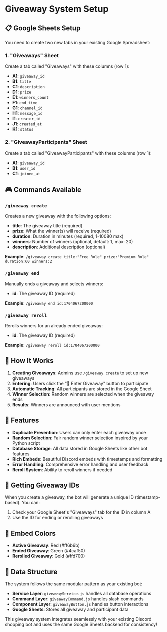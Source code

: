 # Giveaway System Setup

## 📋 Google Sheets Setup

You need to create two new tabs in your existing Google Spreadsheet:

### 1. "Giveaways" Sheet
Create a tab called "Giveaways" with these columns (row 1):
- **A1**: `giveaway_id`
- **B1**: `title`
- **C1**: `description`
- **D1**: `prize`
- **E1**: `winners_count`
- **F1**: `end_time`
- **G1**: `channel_id`
- **H1**: `message_id`
- **I1**: `creator_id`
- **J1**: `created_at`
- **K1**: `status`

### 2. "GiveawayParticipants" Sheet
Create a tab called "GiveawayParticipants" with these columns (row 1):
- **A1**: `giveaway_id`
- **B1**: `user_id`
- **C1**: `joined_at`

## 🎮 Commands Available

### `/giveaway create`
Creates a new giveaway with the following options:
- **title**: The giveaway title (required)
- **prize**: What the winner(s) will receive (required)
- **duration**: Duration in minutes (required, 1-10080 max)
- **winners**: Number of winners (optional, default: 1, max: 20)
- **description**: Additional description (optional)

**Example**: `/giveaway create title:"Free Role" prize:"Premium Role" duration:60 winners:2`

### `/giveaway end`
Manually ends a giveaway and selects winners:
- **id**: The giveaway ID (required)

**Example**: `/giveaway end id:1704067200000`

### `/giveaway reroll`
Rerolls winners for an already ended giveaway:
- **id**: The giveaway ID (required)

**Example**: `/giveaway reroll id:1704067200000`

## 🎯 How It Works

1. **Creating Giveaways**: Admins use `/giveaway create` to set up new giveaways
2. **Entering**: Users click the "🎉 Enter Giveaway" button to participate
3. **Automatic Tracking**: All participants are stored in the Google Sheet
4. **Winner Selection**: Random winners are selected when the giveaway ends
5. **Results**: Winners are announced with user mentions

## 🔧 Features

- **Duplicate Prevention**: Users can only enter each giveaway once
- **Random Selection**: Fair random winner selection inspired by your Python script
- **Database Storage**: All data stored in Google Sheets like other bot features
- **Rich Embeds**: Beautiful Discord embeds with timestamps and formatting
- **Error Handling**: Comprehensive error handling and user feedback
- **Reroll System**: Ability to reroll winners if needed

## 🚀 Getting Giveaway IDs

When you create a giveaway, the bot will generate a unique ID (timestamp-based). You can:
1. Check your Google Sheet's "Giveaways" tab for the ID in column A
2. Use the ID for ending or rerolling giveaways

## 🎨 Embed Colors

- **Active Giveaway**: Red (#ff6b6b)
- **Ended Giveaway**: Green (#4caf50) 
- **Rerolled Giveaway**: Gold (#ffd700)

## 📝 Data Structure

The system follows the same modular pattern as your existing bot:
- **Service Layer**: `giveawayService.js` handles all database operations
- **Command Layer**: `giveawayCommand.js` handles slash commands
- **Component Layer**: `giveawayButton.js` handles button interactions
- **Google Sheets**: Stores all giveaway and participant data

This giveaway system integrates seamlessly with your existing Discord shopping bot and uses the same Google Sheets backend for consistency!
